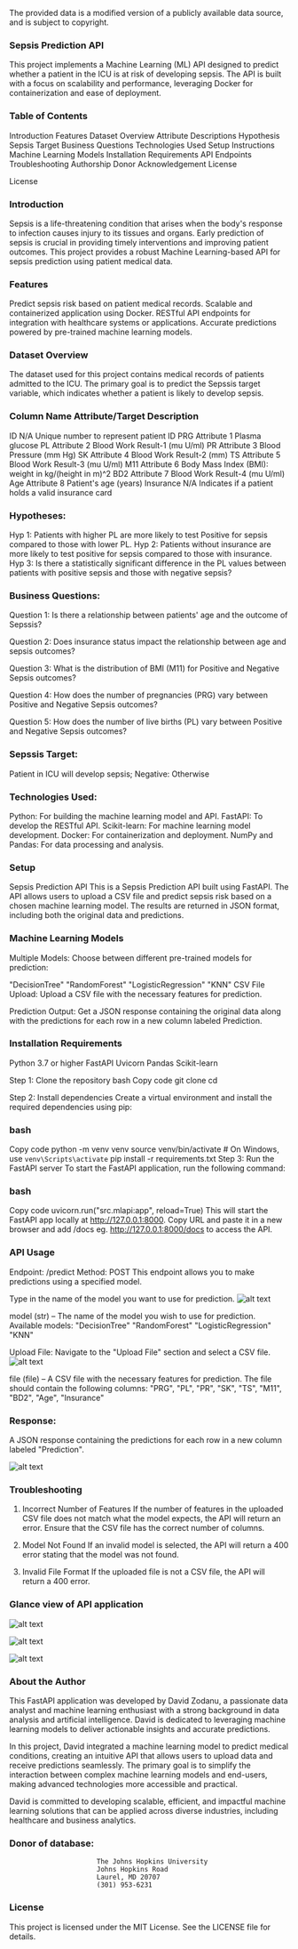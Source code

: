 

The provided data is a modified version of a publicly available data source, and is subject to copyright.


### Sepsis Prediction API
This project implements a Machine Learning (ML) API designed to predict whether a patient in the ICU is at risk of developing sepsis. The API is built with a focus on scalability and performance, leveraging Docker for containerization and ease of deployment.

### Table of Contents
Introduction
Features
Dataset Overview
Attribute Descriptions
Hypothesis
Sepsis Target
Business Questions
Technologies Used
Setup Instructions
Machine Learning Models
Installation Requirements
API Endpoints
Troubleshooting
Authorship
Donor Acknowledgement
License



License

### Introduction
Sepsis is a life-threatening condition that arises when the body's response to infection causes injury to its tissues and organs. Early prediction of sepsis is crucial in providing timely interventions and improving patient outcomes. This project provides a robust Machine Learning-based API for sepsis prediction using patient medical data.

### Features
Predict sepsis risk based on patient medical records.
Scalable and containerized application using Docker.
RESTful API endpoints for integration with healthcare systems or applications.
Accurate predictions powered by pre-trained machine learning models.

### Dataset Overview
The dataset used for this project contains medical records of patients admitted to the ICU. The primary goal is to predict the Sepssis target variable, which indicates whether a patient is likely to develop sepsis.

### Column Name	Attribute/Target	Description
ID	N/A	Unique number to represent patient ID
PRG	Attribute 1	Plasma glucose
PL	Attribute 2	Blood Work Result-1 (mu U/ml)
PR	Attribute 3	Blood Pressure (mm Hg)
SK	Attribute 4	Blood Work Result-2 (mm)
TS	Attribute 5	Blood Work Result-3 (mu U/ml)
M11	Attribute 6	Body Mass Index (BMI): weight in kg/(height in m)^2
BD2	Attribute 7	Blood Work Result-4 (mu U/ml)
Age	Attribute 8	Patient's age (years)
Insurance	N/A	Indicates if a patient holds a valid insurance card

### Hypotheses:
 Hyp 1: Patients with higher PL are more likely to test Positive for sepsis compared to those with lower PL.
 Hyp 2: Patients without insurance are more likely to test positive for sepsis compared to those with insurance.
 Hyp 3: Is there a statistically significant difference in the PL values between patients with positive sepsis and those with negative sepsis?

### Business Questions:
Question 1:
Is there a relationship between patients' age and the outcome of Sepssis?

Question 2:
Does insurance status impact the relationship between age and sepsis outcomes?

Question 3:
What is the distribution of BMI (M11) for Positive and Negative Sepsis outcomes?

Question 4:
How does the number of pregnancies (PRG) vary between Positive and Negative Sepsis outcomes?

Question 5: How does the number of live births (PL) vary between Positive and Negative Sepsis outcomes?

### Sepssis	Target:
Patient in ICU will develop sepsis; Negative: Otherwise

### Technologies Used:
Python: For building the machine learning model and API.
FastAPI: To develop the RESTful API.
Scikit-learn: For machine learning model development.
Docker: For containerization and deployment.
NumPy and Pandas: For data processing and analysis.

### Setup
Sepsis Prediction API
This is a Sepsis Prediction API built using FastAPI. The API allows users to upload a CSV file and predict sepsis risk based on a chosen machine learning model. The results are returned in JSON format, including both the original data and predictions.

### Machine Learning Models
Multiple Models: Choose between different pre-trained models for prediction:

"DecisionTree"
"RandomForest"
"LogisticRegression"
"KNN"
CSV File Upload: Upload a CSV file with the necessary features for prediction.

Prediction Output: Get a JSON response containing the original data along with the predictions for each row in a new column labeled Prediction.

### Installation Requirements
Python 3.7 or higher
FastAPI
Uvicorn
Pandas
Scikit-learn

Step 1: Clone the repository
bash
Copy code
git clone <repository-url>
cd <repository-directory>

Step 2: Install dependencies
Create a virtual environment and install the required dependencies using pip:

### bash
Copy code
python -m venv venv
source venv/bin/activate  # On Windows, use `venv\Scripts\activate`
pip install -r requirements.txt
Step 3: Run the FastAPI server
To start the FastAPI application, run the following command:

### bash
Copy code
uvicorn.run("src.mlapi:app", reload=True)
This will start the FastAPI app locally at http://127.0.0.1:8000.
Copy URL and paste it in a new browser and add /docs eg. http://127.0.0.1:8000/docs to  access the API.

### API Usage
Endpoint: /predict
Method: POST
This endpoint allows you to make predictions using a specified model.

Type in the name of the model you want to use for prediction.
![alt text](<screenshots/Model parameter.png>)

model (str) – The name of the model you wish to use for prediction. Available models:
"DecisionTree"
"RandomForest"
"LogisticRegression"
"KNN"

Upload File:
Navigate to the "Upload File" section and select a CSV file.
![alt text](<screenshots/Upload file.png>)

file (file) – A CSV file with the necessary features for prediction. The file should contain the following columns:
"PRG", "PL", "PR", "SK", "TS", "M11", "BD2", "Age", "Insurance"

### Response:
A JSON response containing the predictions for each row in a new column labeled "Prediction".

![alt text](<screenshots/Example of Prediction display.png>)


### Troubleshooting
1. Incorrect Number of Features
If the number of features in the uploaded CSV file does not match what the model expects, the API will return an error. Ensure that the CSV file has the correct number of columns.

2. Model Not Found
If an invalid model is selected, the API will return a 400 error stating that the model was not found.

3. Invalid File Format
If the uploaded file is not a CSV file, the API will return a 400 error.

### Glance view of API application
![alt text](<screenshots/Another sepsis.png>)

![alt text](<screenshots/Another sepsis1.png>)


![alt text](<screenshots/Another sepsis3.png>)


### About the Author

This FastAPI application was developed by David Zodanu, a passionate data analyst and machine learning enthusiast with a strong background in data analysis and artificial intelligence. David is dedicated to leveraging machine learning models to deliver actionable insights and accurate predictions.

In this project, David integrated a machine learning model to predict medical conditions, creating an intuitive API that allows users to upload data and receive predictions seamlessly. The primary goal is to simplify the interaction between complex machine learning models and end-users, making advanced technologies more accessible and practical.

David is committed to developing scalable, efficient, and impactful machine learning solutions that can be applied across diverse 
industries, including healthcare and business analytics.


### Donor of database: 
                          The Johns Hopkins University
                          Johns Hopkins Road
                          Laurel, MD 20707
                          (301) 953-6231



### License
This project is licensed under the MIT License. See the LICENSE file for details.
